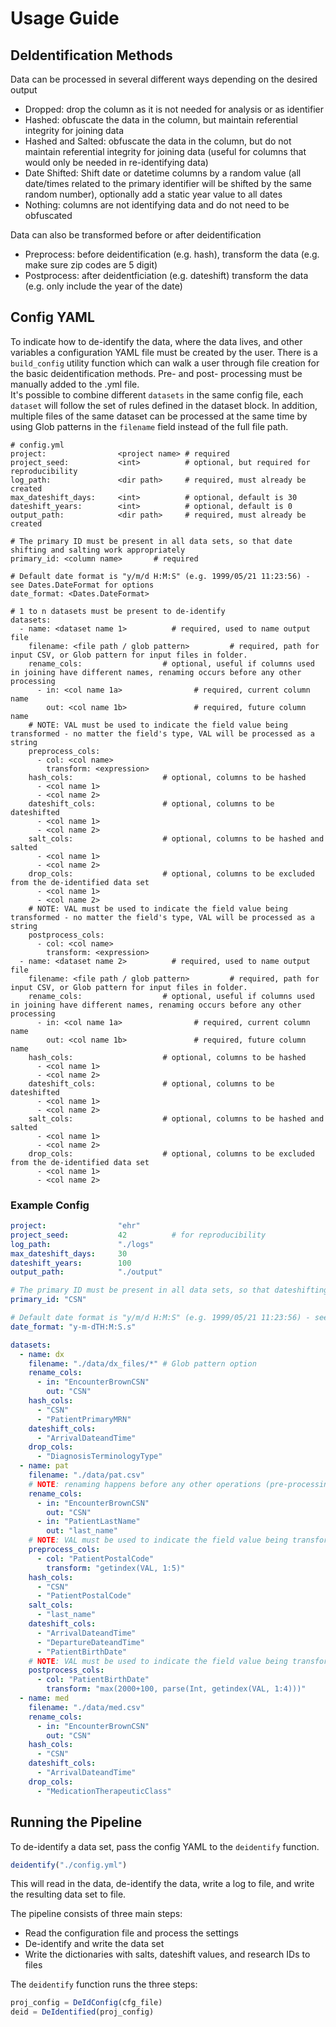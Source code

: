 # Usage Guide

## DeIdentification Methods

Data can be processed in several different ways depending on the desired output
* Dropped: drop the column as it is not needed for analysis or as identifier
* Hashed: obfuscate the data in the column, but maintain referential integrity for joining data
* Hashed and Salted: obfuscate the data in the column, but do not maintain referential integrity for joining data (useful for columns that would only be needed in re-identifying data)
* Date Shifted: Shift date or datetime columns by a random value (all date/times related to the primary identifier will be shifted by the same random number), optionally add a static year value to all dates
* Nothing: columns are not identifying data and do not need to be obfuscated

Data can also be transformed before or after deidentification
* Preprocess: before deidentification (e.g. hash), transform the data (e.g. make sure zip codes are 5 digit)
* Postprocess: after deidentficiation (e.g. dateshift) transform the data (e.g. only include the year of the date)

## Config YAML
To indicate how to de-identify the data, where the data lives, and other variables a
configuration YAML file must be created by the user. There is a `build_config` utility function
which can walk a user through file creation for the basic deidentification methods.  Pre- and post-
processing must be manually added to the .yml file.  
It's possible to combine different `datasets` in the same config file, each `dataset`
will follow the set of rules defined in the dataset block. In addition, multiple
files of the same dataset can be processed at the same time by using Glob patterns
in the `filename` field instead of the full file path.

```
# config.yml
project:                <project name> # required
project_seed:           <int>          # optional, but required for reproducibility
log_path:               <dir path>     # required, must already be created
max_dateshift_days:     <int>          # optional, default is 30
dateshift_years:        <int>          # optional, default is 0
output_path:            <dir path>     # required, must already be created

# The primary ID must be present in all data sets, so that date shifting and salting work appropriately
primary_id: <column name>       # required

# Default date format is "y/m/d H:M:S" (e.g. 1999/05/21 11:23:56) - see Dates.DateFormat for options
date_format: <Dates.DateFormat>

# 1 to n datasets must be present to de-identify
datasets:
  - name: <dataset name 1>          # required, used to name output file
    filename: <file path / glob pattern>         # required, path for input CSV, or Glob pattern for input files in folder.
    rename_cols:                  # optional, useful if columns used in joining have different names, renaming occurs before any other processing
      - in: <col name 1a>                # required, current column name
        out: <col name 1b>               # required, future column name
    # NOTE: VAL must be used to indicate the field value being transformed - no matter the field's type, VAL will be processed as a string
    preprocess_cols:
      - col: <col name>
        transform: <expression>
    hash_cols:                    # optional, columns to be hashed
      - <col name 1>
      - <col name 2>
    dateshift_cols:               # optional, columns to be dateshifted
      - <col name 1>
      - <col name 2>
    salt_cols:                    # optional, columns to be hashed and salted
      - <col name 1>
      - <col name 2>
    drop_cols:                    # optional, columns to be excluded from the de-identified data set
      - <col name 1>
      - <col name 2>
    # NOTE: VAL must be used to indicate the field value being transformed - no matter the field's type, VAL will be processed as a string
    postprocess_cols:
      - col: <col name>
        transform: <expression>
  - name: <dataset name 2>          # required, used to name output file
    filename: <file path / glob pattern>         # required, path for input CSV, or Glob pattern for input files in folder.
    rename_cols:                  # optional, useful if columns used in joining have different names, renaming occurs before any other processing
      - in: <col name 1a>                # required, current column name
        out: <col name 1b>               # required, future column name
    hash_cols:                    # optional, columns to be hashed
      - <col name 1>
      - <col name 2>
    dateshift_cols:               # optional, columns to be dateshifted
      - <col name 1>
      - <col name 2>
    salt_cols:                    # optional, columns to be hashed and salted
      - <col name 1>
      - <col name 2>
    drop_cols:                    # optional, columns to be excluded from the de-identified data set
      - <col name 1>
      - <col name 2>
```

### Example Config

```YAML
project:                "ehr"
project_seed:           42          # for reproducibility
log_path:               "./logs"
max_dateshift_days:     30
dateshift_years:        100
output_path:            "./output"

# The primary ID must be present in all data sets, so that dateshifting and salting works appropriately
primary_id: "CSN"

# Default date format is "y/m/d H:M:S" (e.g. 1999/05/21 11:23:56) - see Dates.DateFormat for options
date_format: "y-m-dTH:M:S.s"

datasets:
  - name: dx
    filename: "./data/dx_files/*" # Glob pattern option
    rename_cols:
      - in: "EncounterBrownCSN"
        out: "CSN"
    hash_cols:
      - "CSN"
      - "PatientPrimaryMRN"
    dateshift_cols:
      - "ArrivalDateandTime"
    drop_cols:
      - "DiagnosisTerminologyType"
  - name: pat
    filename: "./data/pat.csv"
    # NOTE: renaming happens before any other operations (pre-processing, hashing, salting, dropping, dateshifting, post-processing)
    rename_cols:
      - in: "EncounterBrownCSN"
        out: "CSN"
      - in: "PatientLastName"
        out: "last_name"
    # NOTE: VAL must be used to indicate the field value being transformed - no matter the field's type, VAL will be processed as a string
    preprocess_cols:
      - col: "PatientPostalCode"
        transform: "getindex(VAL, 1:5)"
    hash_cols:
      - "CSN"
      - "PatientPostalCode"
    salt_cols:
      - "last_name"
    dateshift_cols:
      - "ArrivalDateandTime"
      - "DepartureDateandTime"
      - "PatientBirthDate"
    # NOTE: VAL must be used to indicate the field value being transformed - no matter the field's type, VAL will be processed as a string
    postprocess_cols:
      - col: "PatientBirthDate"
        transform: "max(2000+100, parse(Int, getindex(VAL, 1:4)))"
  - name: med
    filename: "./data/med.csv"
    rename_cols:
      - in: "EncounterBrownCSN"
        out: "CSN"
    hash_cols:
      - "CSN"
    dateshift_cols:
      - "ArrivalDateandTime"
    drop_cols:
      - "MedicationTherapeuticClass"
```
## Running the Pipeline

To de-identify a data set, pass the config YAML to the `deidentify` function.

```julia
deidentify("./config.yml")
```
This will read in the data, de-identify the data, write a log to file, and write the resulting data set to file.

The pipeline consists of three main steps:
* Read the configuration file and process the settings
* De-identify and write the data set
* Write the dictionaries with salts, dateshift values, and research IDs to files

The `deidentify` function runs the three steps:

```julia
proj_config = DeIdConfig(cfg_file)
deid = DeIdentified(proj_config)
```
